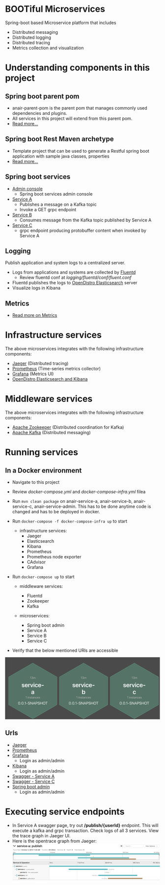 # BOOTiful Microservices
Spring-boot based Microservice platform that includes 
- Distributed messaging
- Distributed logging
- Distributed tracing
- Metrics collection and visualization

# Understanding components in this project
## Spring boot parent pom
- anair-parent-pom is the parent pom that manages commonly used dependencies and plugins. 
- All services in this project will extend from this parent pom.
- [Read more...](anair-parent-pom/README.md)

## Spring boot Rest Maven archetype
- Template project that can be used to generate a Restful spring boot application with sample java classes, properties
- [Read more...](anair-rest-archetype/README.md)

## Spring boot services
- [Admin console](anair-service-admin/README.md)
    - Spring boot services admin console
- [Service A](anair-service-a/README.md)
    - Publishes a message on a Kafka topic
    - Invoke a GET grpc endpoint
- [Service B](anair-service-b/README.md)
    - Consumes message from the Kafka topic published by Service A
- [Service C](anair-service-c/README.md)
    - grpc endpoint producing protobuffer content when invoked by Service A

## Logging
Publish application and system logs to a centralized server.
- Logs from applications and systems are collected by [Fluentd](https://www.fluentd.org/)
    - Review fluentd conf at _logging/fluentd/conf/fluent.conf_
- Fluentd publishes the logs to [OpenDistro Elasticsearch](https://opendistro.github.io/for-elasticsearch-docs/) server
- Visualize logs in Kibana

## Metrics
- [Read more on Metrics](metrics/README.md)

# Infrastructure services
The above microservices integrates with the following infrastructure components:
- [Jaeger](https://www.jaegertracing.io/) (Distributed tracing)
- [Prometheus](https://prometheus.io/) (Time-series metrics collector)
- [Grafana](https://grafana.com/) (Metrics UI)
- [OpenDistro Elasticsearch and Kibana](https://opendistro.github.io/for-elasticsearch-docs/)

# Middleware services
The above microservices integrates with the following infrastructure components:
- [Apache Zookeeper](https://zookeeper.apache.org/) (Distributed coordination for Kafka)
- [Apache Kafka](https://kafka.apache.org/) (Distributed messaging)

# Running services
## In a Docker environment
- Navigate to this project
- Review _docker-compose.yml_ and _docker-compose-infra.yml_ filea
- Run `mvn clean package` on anair-service-a, anair-service-b, anair-service-c, anair-service-admin. This has to be done anytime code is changed and has to be deployed in docker.
- Run `docker-compose -f docker-compose-infra up` to start 
    - infrastructure services:
        - Jaeger
        - Elasticsearch
        - Kibana
        - Prometheus
        - Prometheus node exporter
        - CAdvisor
        - Grafana

- Run `docker-compose up` to start 
    - middleware services:
        - Fluentd
        - Zookeeper
        - Kafka
        
    - microservices:
        - Spring boot admin
        - Service A
        - Service B
        - Service C
- Verify that the below mentioned URls are accessible


![Spring boot admin wallboard](spring-boot-admin.png)

## Urls
- [Jaeger](http://localhost:16686)
- [Prometheus](http://localhost:9090)
- [Grafana](https://localhost:3000)
    - Login as admin/admin
- [Kibana](https://localhost:5601)
    - Login as admin/admin    
- [Swagger - Service A](http://localhost:8080/anair-service-a/swagger-ui.html)
- [Swagger - Service C](http://localhost:8082/anair-service-c/swagger-ui.html)
- [Spring boot admin](http://localhost:18080/admin)
    - Login as admin/admin

# Executing service endpoints
- In Service A swagger page, try out __/publish/{userId}__ endpoint. This will execute a kafka and grpc transaction. Check logs of all 3 services. View the trace graph in Jaeger UI.
- Here is the opentrace graph from Jaeger:
![Distributed Trace graph](service_trace.png)
